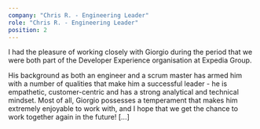```yaml
---
company: "Chris R. - Engineering Leader"
role: "Chris R. - Engineering Leader"
position: 2
---
```


I had the pleasure of working closely with Giorgio during the period that we were both part of the Developer Experience organisation at Expedia Group.

His background as both an engineer and a scrum master has armed him with a number of qualities that make him a successful leader - he is empathetic, customer-centric and has a strong analytical and technical mindset. Most of all, Giorgio possesses a temperament that makes him extremely enjoyable to work with, and I hope that we get the chance to work together again in the future! [...]
